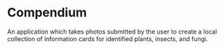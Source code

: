 # Compendium
An application which takes photos submitted by the user to create a local collection of information cards for identified plants, insects, and fungi.
